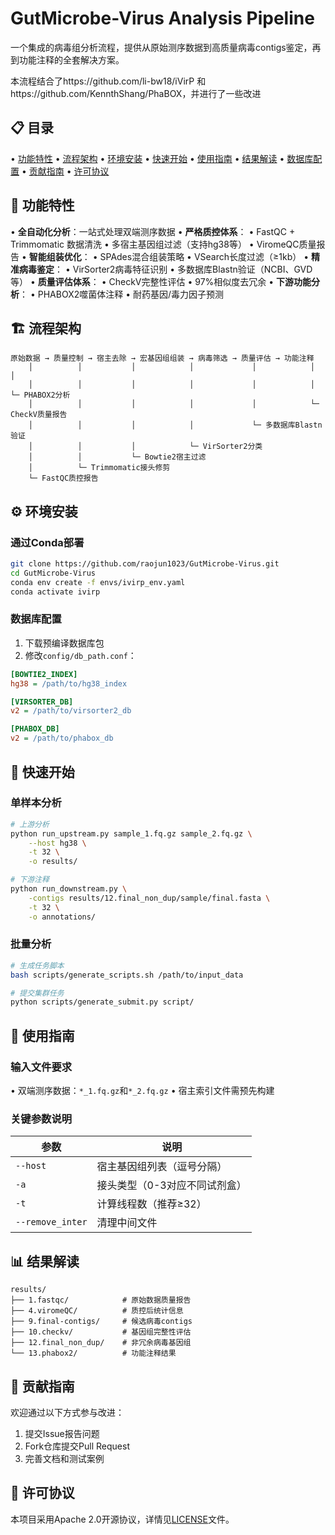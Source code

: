 # GutMicrobe-Virus Analysis Pipeline

一个集成的病毒组分析流程，提供从原始测序数据到高质量病毒contigs鉴定，再到功能注释的全套解决方案。

本流程结合了https://github.com/li-bw18/iVirP 和https://github.com/KennthShang/PhaBOX，并进行了一些改进

## 📋 目录
• [功能特性](#-功能特性)
• [流程架构](#-流程架构)
• [环境安装](#-环境安装)
• [快速开始](#-快速开始)
• [使用指南](#-使用指南)
• [结果解读](#-结果解读)
• [数据库配置](#-数据库配置)
• [贡献指南](#-贡献指南)
• [许可协议](#-许可协议)

## 🌟 功能特性
• **全自动化分析**：一站式处理双端测序数据
• **严格质控体系**：
  • FastQC + Trimmomatic 数据清洗
  • 多宿主基因组过滤（支持hg38等）
  • ViromeQC质量报告
• **智能组装优化**：
  • SPAdes混合组装策略
  • VSearch长度过滤（≥1kb）
• **精准病毒鉴定**：
  • VirSorter2病毒特征识别
  • 多数据库Blastn验证（NCBI、GVD等）
• **质量评估体系**：
  • CheckV完整性评估
  • 97%相似度去冗余
• **下游功能分析**：
  • PHABOX2噬菌体注释
  • 耐药基因/毒力因子预测

## 🏗 流程架构
```ascii
原始数据 → 质量控制 → 宿主去除 → 宏基因组组装 → 病毒筛选 → 质量评估 → 功能注释
    │          │           │            │             │            │          │
    │          │           │            │             │            │          └─ PHABOX2分析
    │          │           │            │             │            └─ CheckV质量报告
    │          │           │            │             └─ 多数据库Blastn验证
    │          │           │            └─ VirSorter2分类
    │          │           └─ Bowtie2宿主过滤
    │          └─ Trimmomatic接头修剪
    └─ FastQC质控报告
```

## ⚙ 环境安装

### 通过Conda部署
```bash
git clone https://github.com/raojun1023/GutMicrobe-Virus.git
cd GutMicrobe-Virus
conda env create -f envs/ivirp_env.yaml
conda activate ivirp
```

### 数据库配置
1. 下载预编译数据库包
2. 修改`config/db_path.conf`：
```ini
[BOWTIE2_INDEX]
hg38 = /path/to/hg38_index

[VIRSORTER_DB]
v2 = /path/to/virsorter2_db

[PHABOX_DB]
v2 = /path/to/phabox_db
```

## 🚀 快速开始
### 单样本分析
```bash
# 上游分析
python run_upstream.py sample_1.fq.gz sample_2.fq.gz \
    --host hg38 \
    -t 32 \
    -o results/

# 下游注释
python run_downstream.py \
    -contigs results/12.final_non_dup/sample/final.fasta \
    -t 32 \
    -o annotations/
```

### 批量分析
```bash
# 生成任务脚本
bash scripts/generate_scripts.sh /path/to/input_data

# 提交集群任务
python scripts/generate_submit.py script/
```

## 📖 使用指南
### 输入文件要求
• 双端测序数据：`*_1.fq.gz`和`*_2.fq.gz`
• 宿主索引文件需预先构建

### 关键参数说明
| 参数             | 说明                          |
| ---------------- | ----------------------------- |
| `--host`         | 宿主基因组列表（逗号分隔）    |
| `-a`             | 接头类型（0-3对应不同试剂盒） |
| `-t`             | 计算线程数（推荐≥32）         |
| `--remove_inter` | 清理中间文件                  |

## 📊 结果解读
```
results/
├── 1.fastqc/            # 原始数据质量报告
├── 4.viromeQC/          # 质控后统计信息
├── 9.final-contigs/     # 候选病毒contigs
├── 10.checkv/           # 基因组完整性评估
├── 12.final_non_dup/    # 非冗余病毒基因组
└── 13.phabox2/          # 功能注释结果
```

## 🤝 贡献指南
欢迎通过以下方式参与改进：
1. 提交Issue报告问题
2. Fork仓库提交Pull Request
3. 完善文档和测试案例

## 📜 许可协议
本项目采用Apache 2.0开源协议，详情见[LICENSE](LICENSE)文件。
